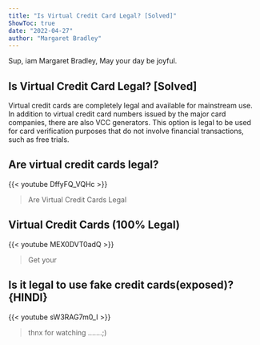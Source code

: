 ```yaml
---
title: "Is Virtual Credit Card Legal? [Solved]"
ShowToc: true 
date: "2022-04-27"
author: "Margaret Bradley" 
---
```


Sup, iam Margaret Bradley, May your day be joyful.
## Is Virtual Credit Card Legal? [Solved]
Virtual credit cards are completely legal and available for mainstream use. In addition to virtual credit card numbers issued by the major card companies, there are also VCC generators. This option is legal to be used for card verification purposes that do not involve financial transactions, such as free trials.

## Are virtual credit cards legal?
{{< youtube DffyFQ_VQHc >}}
>Are Virtual Credit Cards Legal

## Virtual Credit Cards (100% Legal)
{{< youtube MEX0DVT0adQ >}}
>Get your 

## Is it legal to use fake credit cards(exposed)?{HINDI}
{{< youtube sW3RAG7m0_I >}}
>thnx for watching .......;)

